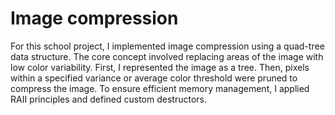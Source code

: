 # Image compression

For this school project, I implemented image compression using a quad-tree data structure. The core concept involved replacing areas of the image with low color variability. First, I represented the image as a tree. Then, pixels within a specified variance or average color threshold were pruned to compress the image. To ensure efficient memory management, I applied RAII principles and defined custom destructors.